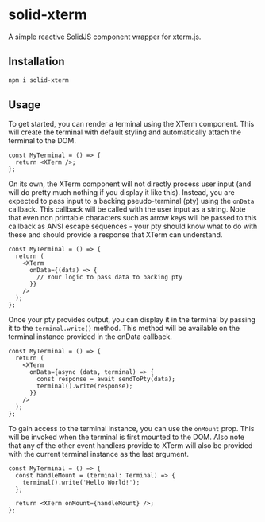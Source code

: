 # solid-xterm

A simple reactive SolidJS component wrapper for xterm.js.

## Installation

```bash
npm i solid-xterm
```

## Usage

To get started, you can render a terminal using the XTerm component. This will create the terminal with default styling and automatically attach the terminal to the DOM.

```tsx
const MyTerminal = () => {
  return <XTerm />;
};
```

On its own, the XTerm component will not directly process user input (and will do pretty much nothing if you display it like this). Instead, you are expected to pass input to a backing pseudo-terminal (pty) using the `onData` callback. This callback will be called with the user input as a string. Note that even non printable characters such as arrow keys will be passed to this callback as ANSI escape sequences - your pty should know what to do with these and should provide a response that XTerm can understand.

```tsx
const MyTerminal = () => {
  return (
    <XTerm
      onData={(data) => {
        // Your logic to pass data to backing pty
      }}
    />
  );
};
```

Once your pty provides output, you can display it in the terminal by passing it to the `terminal.write()` method. This method will be available on the terminal instance provided in the onData callback.

```tsx
const MyTerminal = () => {
  return (
    <XTerm
      onData={async (data, terminal) => {
        const response = await sendToPty(data);
        terminal().write(response);
      }}
    />
  );
};
```

To gain access to the terminal instance, you can use the `onMount` prop. This will be invoked when the terminal is first mounted to the DOM. Also note that any of the other event handlers provide to XTerm will also be provided with the current terminal instance as the last argument.

```tsx
const MyTerminal = () => {
  const handleMount = (terminal: Terminal) => {
    terminal().write('Hello World!');
  };

  return <XTerm onMount={handleMount} />;
};
```

